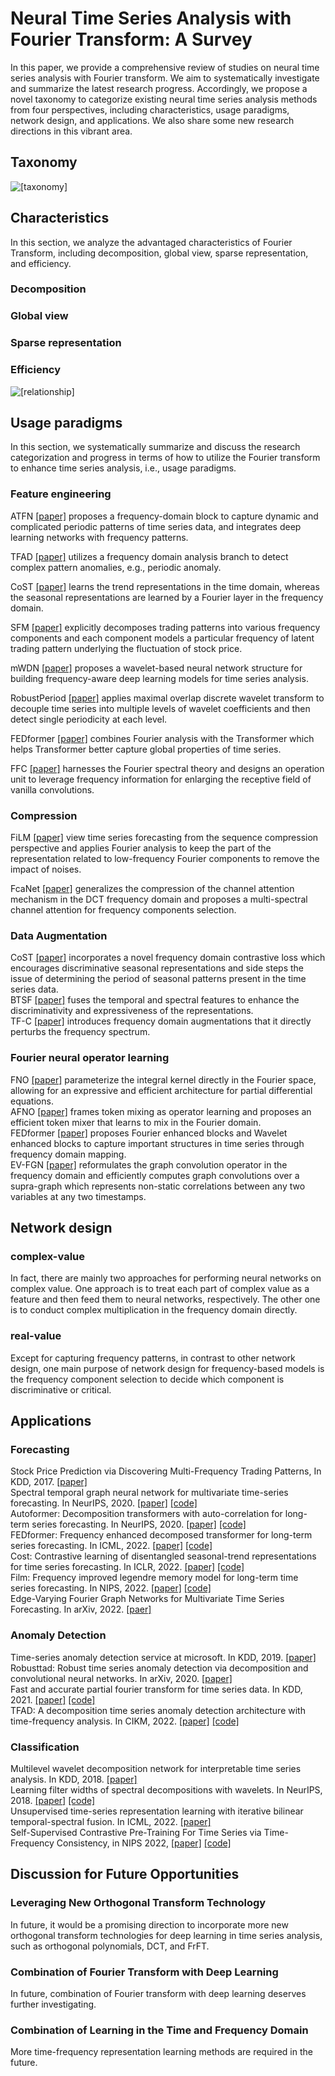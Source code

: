 # Neural Time Series Analysis with Fourier Transform: A Survey

In this paper, we provide a comprehensive review of studies on neural time series analysis with Fourier transform. We aim to systematically investigate and summarize the latest research progress. Accordingly, we propose a novel taxonomy to categorize existing neural time series analysis methods from four perspectives, including characteristics, usage paradigms, network design, and applications. We also share some new research directions in this vibrant area.

## Taxonomy 
![[taxonomy]](https://github.com/BIT-Yi/time_series_frequency/blob/main/pictures/taxonomy.png)
## Characteristics
In this section, we analyze the advantaged characteristics of Fourier Transform, including decomposition, global view, sparse representation, and efficiency.

### Decomposition
### Global view
### Sparse representation
### Efficiency
![[relationship]](https://github.com/BIT-Yi/time_series_frequency/blob/main/pictures/relationship.png)
## Usage paradigms
In this section, we systematically summarize and discuss the research categorization and progress in terms of how to utilize the Fourier transform to enhance time series analysis, i.e., usage paradigms. 
### Feature engineering
ATFN [[paper]](https://ieeexplore.ieee.org/document/9120214) proposes a frequency-domain block to capture dynamic and complicated periodic patterns of time series data, and integrates deep learning networks with frequency patterns. <br>

TFAD [[paper]](https://arxiv.org/abs/2210.09693) utilizes a frequency domain analysis branch to detect complex pattern anomalies, e.g., periodic anomaly. <br>

CoST [[paper]](https://arxiv.org/abs/2202.01575) learns the trend representations in the time domain, whereas the seasonal representations are learned by a Fourier layer in the frequency domain. 

SFM [[paper]](https://dl.acm.org/doi/10.1145/3097983.3098117) explicitly decomposes trading patterns into various frequency components and each component models a particular frequency of latent trading pattern underlying the fluctuation of stock price. <br>

mWDN [[paper]](https://arxiv.org/abs/1806.08946) proposes a wavelet-based neural network structure for building frequency-aware deep learning models for time series analysis.<br>

RobustPeriod [[paper]](https://dl.acm.org/doi/abs/10.1145/3448016.3452779) applies maximal overlap discrete wavelet transform to decouple time series into multiple levels of wavelet coefficients and then detect single periodicity at each level.<br>

FEDformer [[paper]](https://arxiv.org/abs/2201.12740) combines Fourier analysis with the Transformer which helps Transformer better capture global properties of time series. <br>

FFC [[paper]](https://papers.nips.cc/paper/2020/file/2fd5d41ec6cfab47e32164d5624269b1-Paper.pdf) harnesses the Fourier spectral theory and designs an operation unit to leverage frequency information for enlarging the receptive field of vanilla convolutions. <br>

### Compression

FiLM [[paper]](https://openreview.net/forum?id=zTQdHSQUQWc) view time series forecasting from the sequence compression perspective and applies Fourier analysis to keep the part of the representation related to low-frequency Fourier components to remove the impact of noises. <br>

FcaNet [[paper]](https://arxiv.org/abs/2012.11879) generalizes the compression of the channel attention mechanism in the DCT frequency domain and proposes a multi-spectral channel attention for frequency components selection. <br>

### Data Augmentation
CoST [[paper]](https://arxiv.org/abs/2202.01575) incorporates a novel frequency domain contrastive loss which encourages discriminative seasonal representations and side steps the issue of determining the period of seasonal patterns present in the time series data. <br>
BTSF [[paper]](https://arxiv.org/abs/2202.04770) fuses the temporal and spectral features to enhance the discriminativity and expressiveness of the representations. <br>
TF-C [[paper]](https://openreview.net/forum?id=OJ4mMfGKLN) introduces frequency domain augmentations that it directly perturbs the frequency spectrum. <br> 
### Fourier neural operator learning
FNO [[paper]](arxiv.org/abs/2010.08895) parameterize the integral kernel directly in the Fourier space, allowing for an expressive and efficient architecture for partial differential equations. <br>
AFNO [[paper]](https://arxiv.org/abs/2111.13587) frames token mixing as operator learning and proposes an efficient token mixer that learns to mix in the Fourier domain. <br>
FEDformer [[paper]](https://arxiv.org/abs/2201.12740) proposes Fourier enhanced blocks and Wavelet enhanced blocks to capture important structures in time series through frequency domain mapping.<br>
EV-FGN [[paper]](https://arxiv.org/abs/2210.03093) reformulates the graph convolution operator in the frequency domain and efficiently computes graph convolutions over a supra-graph which represents non-static correlations between any two variables at any two timestamps.<br>
## Network design
### complex-value
In fact, there are mainly two approaches for performing neural networks on complex value. One approach is to treat each part of complex value as a feature and then feed them to neural networks, respectively. The other one is to conduct complex multiplication in the frequency domain directly. 
### real-value
Except for capturing frequency patterns, in contrast to other network design, one main purpose of network design for frequency-based models is the frequency component selection to decide which component is discriminative or critical. 
## Applications
### Forecasting
Stock Price Prediction via Discovering Multi-Frequency Trading Patterns, In KDD, 2017. [[paper]](https://dl.acm.org/doi/10.1145/3097983.3098117) <br>
Spectral temporal graph neural network for multivariate time-series forecasting. In NeurIPS, 2020. [[paper]](https://arxiv.org/abs/2103.07719) [[code]](https://github.com/microsoft/StemGNN) <br>
Autoformer: Decomposition transformers with auto-correlation for long-term series forecasting. In NeurIPS, 2020. [[paper]](https://openreview.net/forum?id=I55UqU-M11y) [[code]](https://github.com/thuml/Autoformer) <br>
FEDformer: Frequency enhanced decomposed transformer for long-term series forecasting. In ICML, 2022. [[paper]](https://arxiv.org/abs/2201.12740
) [[code]](https://github.com/MAZiqing/FEDformer) <br>
Cost: Contrastive learning of disentangled seasonal-trend representations for time series forecasting. In ICLR, 2022. [[paper]](https://arxiv.org/abs/2202.01575) [[code]](https://github.com/salesforce/CoST) <br>
Film: Frequency improved legendre memory model for long-term time series forecasting. In NIPS, 2022. [[paper]](https://openreview.net/forum?id=zTQdHSQUQWc) [[code]](https://github.com/DAMO-DI-ML/NeurIPS2022-FiLM) <br>
Edge-Varying Fourier Graph Networks for Multivariate Time Series Forecasting. In arXiv, 2022. [[paer]](https://arxiv.org/abs/2210.03093) <br>
### Anomaly Detection
Time-series anomaly detection service at microsoft. In KDD, 2019. [[paper]](https://arxiv.org/abs/1906.03821) <br>
Robusttad: Robust time series anomaly detection via decomposition and convolutional neural networks. In arXiv, 2020. [[paper]](https://arxiv.org/abs/2002.09545) <br>
Fast and accurate partial fourier transform for time series data. In KDD, 2021. [[paper]](https://dl.acm.org/doi/10.1145/3447548.3467293) [[code]](https://github.com/snudatalab/PFT) <br>
TFAD: A decomposition time series anomaly detection architecture with time-frequency analysis. In CIKM, 2022. [[paper]](https://arxiv.org/abs/2210.09693) [[code]](https://github.com/DAMO-DI-ML/CIKM22-TFAD) <br>
### Classification
Multilevel wavelet decomposition network for interpretable time series analysis. In KDD, 2018. [[paper]](https://arxiv.org/abs/1806.08946) <br>
Learning filter widths of spectral decompositions with wavelets. In NeurIPS, 2018. [[paper]](https://dl.acm.org/doi/10.5555/3327345.3327371) [[code]](https://github.com/haidark/WaveletDeconv) <br>
Unsupervised time-series representation learning with iterative bilinear temporal-spectral fusion. In ICML, 2022. [[paper]](https://arxiv.org/abs/2202.04770) <br>
Self-Supervised Contrastive Pre-Training For Time Series via Time-Frequency Consistency, in NIPS 2022, [[paper]](https://openreview.net/forum?id=OJ4mMfGKLN) [[code]](https://github.com/mims-harvard/TFC-pretraining) <br>
## Discussion for Future Opportunities
### Leveraging New Orthogonal Transform Technology
In future, it would be a promising direction to incorporate more new orthogonal transform technologies for deep learning in time series analysis, such as orthogonal polynomials, DCT, and FrFT.
### Combination of Fourier Transform with Deep Learning
In future, combination of Fourier transform with deep learning deserves further investigating.
### Combination of Learning in the Time and Frequency Domain
More time-frequency representation learning methods are required in the future.




